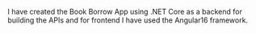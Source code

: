 I have created the Book Borrow App using .NET Core as a backend for building the APIs and for frontend I have used the Angular16 framework.
